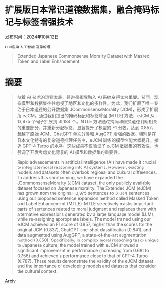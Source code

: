 # 扩展版日本常识道德数据集，融合掩码标记与标签增强技术

发布时间：2024年10月12日

`LLM应用` `人工智能` `道德伦理`

> Extended Japanese Commonsense Morality Dataset with Masked Token and Label Enhancement

# 摘要

> 随着 AI 技术的迅猛发展，将道德推理融入 AI 系统变得尤为重要。然而，现有模型和数据集往往忽视了地区和文化的多样性。为此，我们扩展了唯一专注于日本道德的公开数据集 JCommonsenseMorality (JCM)，形成了扩展版 eJCM。通过我们提出的掩码标记和标签增强 (MTLE) 方法，eJCM 从 13,975 个句子扩展到 31,184 个。MTLE 方法通过掩码和替换道德判断相关的重要部分，并重新分配标签，显著提升了模型的 F1 分数，达到 0.857，超越了原始 JCM、ChatGPT 单次分类和 AugGPT 增强的数据。特别是在日本文化特有的复杂道德推理任务中，eJCM 训练的模型性能大幅提升，接近 GPT-4 Turbo 的水平。这些成果不仅验证了 eJCM 数据集的有效性，也强调了开发考虑文化背景的 AI 模型和数据集的重要性。

> Rapid advancements in artificial intelligence (AI) have made it crucial to integrate moral reasoning into AI systems. However, existing models and datasets often overlook regional and cultural differences. To address this shortcoming, we have expanded the JCommonsenseMorality (JCM) dataset, the only publicly available dataset focused on Japanese morality. The Extended JCM (eJCM) has grown from the original 13,975 sentences to 31,184 sentences using our proposed sentence expansion method called Masked Token and Label Enhancement (MTLE). MTLE selectively masks important parts of sentences related to moral judgment and replaces them with alternative expressions generated by a large language model (LLM), while re-assigning appropriate labels. The model trained using our eJCM achieved an F1 score of 0.857, higher than the scores for the original JCM (0.837), ChatGPT one-shot classification (0.841), and data augmented using AugGPT, a state-of-the-art augmentation method (0.850). Specifically, in complex moral reasoning tasks unique to Japanese culture, the model trained with eJCM showed a significant improvement in performance (increasing from 0.681 to 0.756) and achieved a performance close to that of GPT-4 Turbo (0.787). These results demonstrate the validity of the eJCM dataset and the importance of developing models and datasets that consider the cultural context.

[Arxiv](https://arxiv.org/abs/2410.09564)